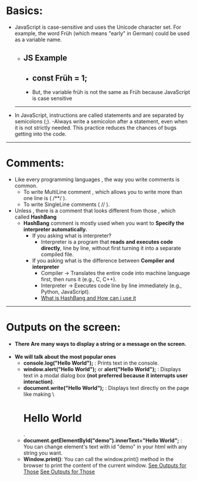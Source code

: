 # Basics:
  - JavaScript is case-sensitive and uses the Unicode character set. For example, the word Früh (which means "early" in German) could be used as a variable name.
      - ## JS Example
        - ## const Früh = 1;
        - But, the variable früh is not the same as Früh because JavaScript is case sensitive
      ---
  - In JavaScript, instructions are called statements and are separated by semicolons (;).
      -Always write a semicolon after a statement, even when it is not strictly needed. This practice reduces the chances of bugs getting into the code.
--- 
# Comments: 
  - Like every programming languages , the way you write comments is common.
      - To write MultiLine comment , which allows you to write more than one line is ( /**/ ).
      - To write SingleLine comments ( // ).
  - Unless , there is a comment that looks different from those , which called **HashBang** 
      - **HashBang** comment is mostly used when you want to **Specify the interpreter automatically.**
          - If you asking what is interpreter?
              - Interpreter is a program that **reads and executes code directly**, line by line, without first turning it into a separate compiled file.
          - If you asking what is the difference between **Compiler and interpreter**
              - Compiler → Translates the entire code into machine language first, then runs it (e.g., C, C++).
              - Interpreter → Executes code line by line immediately (e.g., Python, JavaScript).
              - [What is HashBang and How can i use it](https://developer.mozilla.org/en-US/docs/Web/JavaScript/Reference/Lexical_grammar#hashbang_comments)
  --- 
  # Outputs on the screen:
 - #### There Are many ways to display a string or a message on the screen.
  - **We will talk about the most popular ones**
    -  **console.log("Hello World");** : Prints text in the console.
    -  **window.alert("Hello World");** or **alert("Hello World");** : Displays text in a modal dialog box **(not preferred because it interrupts user interaction)**. 
    -  **document.write("Hello World");** : Displays text directly on the page like making \ <h1> Hello World </h1>.
    -  **document.getElementById("demo").innerText="Hello World";** : You can change element's text with id "demo" in your html with any string you want.
    -  **Window.print()**: You can call the window.print() method in the browser to print the content of the current window.
  [See Outputs for Those](https://www.w3schools.com/js/js_output.asp)
  [See Outputs for Those](https://youtu.be/FYRypqj4Epw?si=5R0EyJJK0GQXEvYH)
    
        

